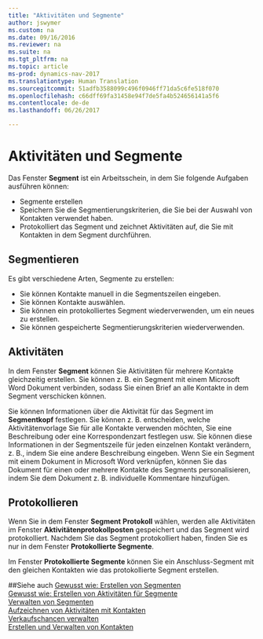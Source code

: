 ```yaml
---
title: "Aktivitäten und Segmente"
author: jswymer
ms.custom: na
ms.date: 09/16/2016
ms.reviewer: na
ms.suite: na
ms.tgt_pltfrm: na
ms.topic: article
ms-prod: dynamics-nav-2017
ms.translationtype: Human Translation
ms.sourcegitcommit: 51adfb3588099c496f0946ff71da5c6fe518f070
ms.openlocfilehash: c66dff69fa31458e94f7de5fa4b524656141a5f6
ms.contentlocale: de-de
ms.lasthandoff: 06/26/2017

---
```

# <a name="interactions-and-segments"></a>Aktivitäten und Segmente
Das Fenster **Segment** ist ein Arbeitsschein, in dem Sie folgende Aufgaben ausführen können:

* Segmente erstellen
* Speichern Sie die Segmentierungskriterien, die Sie bei der Auswahl von Kontakten verwendet haben.
* Protokolliert das Segment und zeichnet Aktivitäten auf, die Sie mit Kontakten in dem Segment durchführen.

## <a name="segmenting"></a>Segmentieren
Es gibt verschiedene Arten, Segmente zu erstellen:

* Sie können Kontakte manuell in die Segmentszeilen eingeben.
* Sie können Kontakte auswählen.
* Sie können ein protokolliertes Segment wiederverwenden, um ein neues zu erstellen.
* Sie können gespeicherte Segmentierungskriterien wiederverwenden.

## <a name="interactions"></a>Aktivitäten
In dem Fenster **Segment** können Sie Aktivitäten für mehrere Kontakte gleichzeitig erstellen. Sie können z. B. ein Segment mit einem Microsoft Word Dokument verbinden, sodass Sie einen Brief an alle Kontakte in dem Segment verschicken können.

Sie können Informationen über die Aktivität für das Segment im **Segmentkopf** festlegen. Sie können z. B. entscheiden, welche Aktivitätenvorlage Sie für alle Kontakte verwenden möchten, Sie eine Beschreibung oder eine Korrespondenzart festlegen usw. Sie können diese Informationen in der Segmentszeile für jeden einzelnen Kontakt verändern, z. B., indem Sie eine andere Beschreibung eingeben. Wenn Sie ein Segment mit einem Dokument in Microsoft Word verknüpfen, können Sie das Dokument für einen oder mehrere Kontakte des Segments personalisieren, indem Sie dem Dokument z. B. individuelle Kommentare hinzufügen.

## <a name="logging"></a>Protokollieren
Wenn Sie in dem Fenster **Segment** **Protokoll** wählen, werden alle Aktivitäten im Fenster **Aktivitätenprotokollposten** gespeichert und das Segment wird protokolliert. Nachdem Sie das Segment protokolliert haben, finden Sie es nur in dem Fenster **Protokollierte Segmente**.

Im Fenster **Protokollierte Segmente** können Sie ein Anschluss-Segment mit den gleichen Kontakten wie das protokollierte Segment erstellen.


##<a name="see-also"></a>Siehe auch
[Gewusst wie: Erstellen von Segmenten](marketing-how-create-segment.md)  
[Gewusst wie: Erstellen von Aktivitäten für Segmente](marketing-how-create-interactions.md)  
[Verwalten von Segmenten](marketing-segments.md)  
[Aufzeichnen von Aktivitäten mit Kontakten](marketing-interactions.md)  
[Verkaufschancen verwalten](marketing-manage-sales-opportunities.md)  
[Erstellen und Verwalten von Kontakten](marketing-contacts.md)

